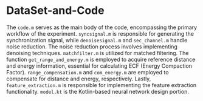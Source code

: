 # DataSet-and-Code
The `code.m` serves as the main body of the code, encompassing the primary workflow of the experiment. `syncsignal.m` is responsible for generating the synchronization signal, while `denoisesignal.m` and `sec_channel.m` handle noise reduction. The noise reduction process involves implementing denoising techniques. `matchfilter.m` is utilized for matched filtering. The function `get_range_and_energy.m` is employed to acquire reference distance and energy information, essential for calculating ECF (Energy Compaction Factor). `range_compensation.m` and `com_energy.m` are employed to compensate for distance and energy, respectively. Lastly, `feature_extraction.m` is responsible for implementing the feature extraction functionality. `model.kt` is the Kotlin-based neural network design portion.
